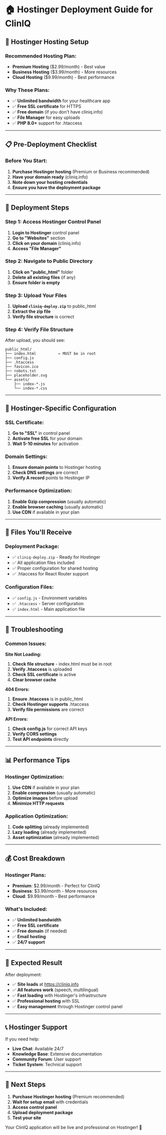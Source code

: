 # 🏠 Hostinger Deployment Guide for ClinIQ

## 🎯 **Hostinger Hosting Setup**

### **Recommended Hosting Plan:**
- **Premium Hosting** ($2.99/month) - Best value
- **Business Hosting** ($3.99/month) - More resources
- **Cloud Hosting** ($9.99/month) - Best performance

### **Why These Plans:**
- ✅ **Unlimited bandwidth** for your healthcare app
- ✅ **Free SSL certificate** for HTTPS
- ✅ **Free domain** (if you don't have cliniq.info)
- ✅ **File Manager** for easy uploads
- ✅ **PHP 8.0+** support for .htaccess

---

## 📋 **Pre-Deployment Checklist**

### **Before You Start:**
1. **Purchase Hostinger hosting** (Premium or Business recommended)
2. **Have your domain ready** (cliniq.info)
3. **Note down your hosting credentials**
4. **Ensure you have the deployment package**

---

## 🚀 **Deployment Steps**

### **Step 1: Access Hostinger Control Panel**
1. **Login to Hostinger** control panel
2. **Go to "Websites"** section
3. **Click on your domain** (cliniq.info)
4. **Access "File Manager"**

### **Step 2: Navigate to Public Directory**
1. **Click on "public_html"** folder
2. **Delete all existing files** (if any)
3. **Ensure folder is empty**

### **Step 3: Upload Your Files**
1. **Upload `cliniq-deploy.zip`** to public_html
2. **Extract the zip file**
3. **Verify file structure** is correct

### **Step 4: Verify File Structure**
After upload, you should see:
```
public_html/
├── index.html          ← MUST be in root
├── config.js
├── .htaccess
├── favicon.ico
├── robots.txt
├── placeholder.svg
└── assets/
    ├── index-*.js
    └── index-*.css
```

---

## 🔧 **Hostinger-Specific Configuration**

### **SSL Certificate:**
1. **Go to "SSL"** in control panel
2. **Activate free SSL** for your domain
3. **Wait 5-10 minutes** for activation

### **Domain Settings:**
1. **Ensure domain points** to Hostinger hosting
2. **Check DNS settings** are correct
3. **Verify A record** points to Hostinger IP

### **Performance Optimization:**
1. **Enable Gzip compression** (usually automatic)
2. **Enable browser caching** (usually automatic)
3. **Use CDN** if available in your plan

---

## 📁 **Files You'll Receive**

### **Deployment Package:**
- ✅ `cliniq-deploy.zip` - Ready for Hostinger
- ✅ All application files included
- ✅ Proper configuration for shared hosting
- ✅ .htaccess for React Router support

### **Configuration Files:**
- ✅ `config.js` - Environment variables
- ✅ `.htaccess` - Server configuration
- ✅ `index.html` - Main application file

---

## 🚨 **Troubleshooting**

### **Common Issues:**

**Site Not Loading:**
1. **Check file structure** - index.html must be in root
2. **Verify .htaccess** is uploaded
3. **Check SSL certificate** is active
4. **Clear browser cache**

**404 Errors:**
1. **Ensure .htaccess** is in public_html
2. **Check Hostinger supports** .htaccess
3. **Verify file permissions** are correct

**API Errors:**
1. **Check config.js** for correct API keys
2. **Verify CORS settings**
3. **Test API endpoints** directly

---

## 📊 **Performance Tips**

### **Hostinger Optimization:**
1. **Use CDN** if available in your plan
2. **Enable compression** (usually automatic)
3. **Optimize images** before upload
4. **Minimize HTTP requests**

### **Application Optimization:**
1. **Code splitting** (already implemented)
2. **Lazy loading** (already implemented)
3. **Asset optimization** (already implemented)

---

## 💰 **Cost Breakdown**

### **Hostinger Plans:**
- **Premium**: $2.99/month - Perfect for ClinIQ
- **Business**: $3.99/month - More resources
- **Cloud**: $9.99/month - Best performance

### **What's Included:**
- ✅ **Unlimited bandwidth**
- ✅ **Free SSL certificate**
- ✅ **Free domain** (if needed)
- ✅ **Email hosting**
- ✅ **24/7 support**

---

## 🎯 **Expected Result**

After deployment:
- ✅ **Site loads** at https://cliniq.info
- ✅ **All features work** (speech, multilingual)
- ✅ **Fast loading** with Hostinger's infrastructure
- ✅ **Professional hosting** with SSL
- ✅ **Easy management** through Hostinger control panel

---

## 📞 **Hostinger Support**

If you need help:
- **Live Chat**: Available 24/7
- **Knowledge Base**: Extensive documentation
- **Community Forum**: User support
- **Ticket System**: Technical support

---

## 🚀 **Next Steps**

1. **Purchase Hostinger hosting** (Premium recommended)
2. **Wait for setup email** with credentials
3. **Access control panel**
4. **Upload deployment package**
5. **Test your site**

Your ClinIQ application will be live and professional on Hostinger! 🎉

